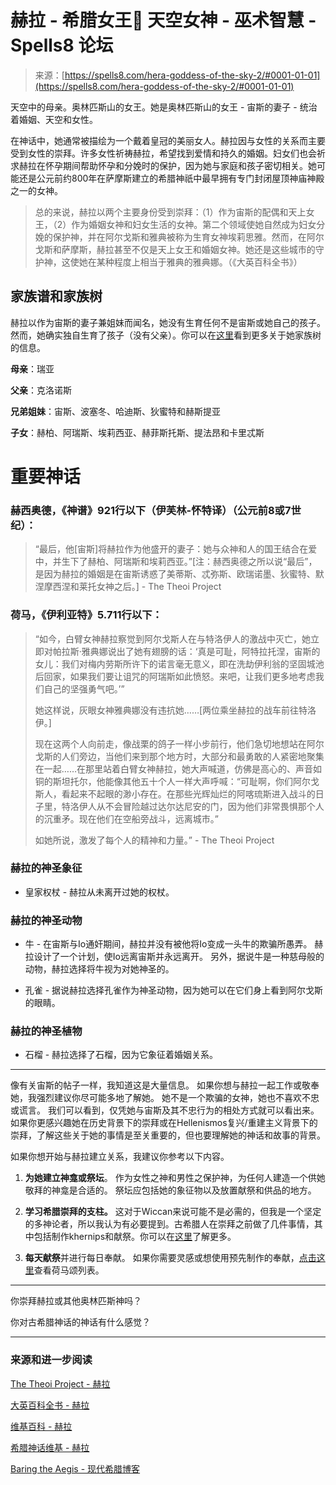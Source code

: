 <!--yml

类别：未分类

日期：2024-06-12 19:56:57

-->

# 赫拉 - 希腊女王👑 天空女神 - 巫术智慧 - Spells8 论坛

> 来源：[https://spells8.com/hera-goddess-of-the-sky-2/#0001-01-01](https://spells8.com/hera-goddess-of-the-sky-2/#0001-01-01)

天空中的母亲。奥林匹斯山的女王。她是奥林匹斯山的女王 - 宙斯的妻子 - 统治着婚姻、天空和女性。

在神话中，她通常被描绘为一个戴着皇冠的美丽女人。赫拉因与女性的关系而主要受到女性的崇拜。许多女性祈祷赫拉，希望找到爱情和持久的婚姻。妇女们也会祈求赫拉在怀孕期间帮助怀孕和分娩时的保护，因为她与家庭和孩子密切相关。她可能还是公元前约800年在萨摩斯建立的希腊神祇中最早拥有专门封闭屋顶神庙神殿之一的女神。

> 总的来说，赫拉以两个主要身份受到崇拜：（1）作为宙斯的配偶和天上女王，（2）作为婚姻女神和妇女生活的女神。第二个领域使她自然成为妇女分娩的保护神，并在阿尔戈斯和雅典被称为生育女神埃莉思雅。然而，在阿尔戈斯和萨摩斯，赫拉甚至不仅是天上女王和婚姻女神。她还是这些城市的守护神，这使她在某种程度上相当于雅典的雅典娜。（《大英百科全书》）

## 家族谱和家族树

赫拉以作为宙斯的妻子兼姐妹而闻名，她没有生育任何不是宙斯或她自己的孩子。然而，她确实独自生育了孩子（没有父亲）。你可以在[这里](https://www.greek-gods.info/greek-gods/hera/)看到更多关于她家族树的信息。

**母亲**：瑞亚

**父亲**：克洛诺斯

**兄弟姐妹**：宙斯、波塞冬、哈迪斯、狄蜜特和赫斯提亚

**子女**：赫柏、阿瑞斯、埃莉西亚、赫菲斯托斯、提法昂和卡里忒斯

# 重要神话

### 赫西奥德，《神谱》921行以下（伊芙林-怀特译）（公元前8或7世纪）：

> “最后，他[宙斯]将赫拉作为他盛开的妻子：她与众神和人的国王结合在爱中，并生下了赫柏、阿瑞斯和埃莉西亚。”[注：赫西奥德之所以说“最后”，是因为赫拉的婚姻是在宙斯诱惑了美蒂斯、忒弥斯、欧瑞诺墨、狄蜜特、默涅摩西涅和莱托女神之后。] - The Theoi Project

### 荷马，《伊利亚特》5.711行以下：

> “如今，白臂女神赫拉察觉到阿尔戈斯人在与特洛伊人的激战中灭亡，她立即对帕拉斯·雅典娜说出了她有翅膀的话：‘真是可耻，阿特拉托涅，宙斯的女儿：我们对梅内劳斯所许下的诺言毫无意义，即在洗劫伊利翁的坚固城池后回家，如果我们要让诅咒的阿瑞斯如此愤怒。来吧，让我们更多地考虑我们自己的坚强勇气吧。’”
> 
> 她这样说，灰眼女神雅典娜没有违抗她……[两位乘坐赫拉的战车前往特洛伊。]
> 
> 现在这两个人向前走，像战栗的鸽子一样小步前行，他们急切地想站在阿尔戈斯的人们旁边，当他们来到那个地方时，大部分和最勇敢的人紧密地聚集在一起……在那里站着白臂女神赫拉，她大声喊道，仿佛是高心的、声音如铜的斯坦托尔，他能像其他五十个人一样大声呼喊：“可耻啊，你们阿尔戈斯人，看起来不起眼的渺小存在。在那些光辉灿烂的阿喀琉斯进入战斗的日子里，特洛伊人从不会冒险越过达尔达尼安的门，因为他们非常畏惧那个人的沉重矛。现在他们在空船旁战斗，远离城市。”
> 
> 如她所说，激发了每个人的精神和力量。” - The Theoi Project

### 赫拉的神圣象征

+   皇家权杖 - 赫拉从未离开过她的权杖。

### 赫拉的神圣动物

+   牛 - 在宙斯与Io通奸期间，赫拉并没有被他将Io变成一头牛的欺骗所愚弄。 赫拉设计了一个计划，使Io远离宙斯并永远离开。 另外，据说牛是一种慈母般的动物，赫拉选择将牛视为对她神圣的。

+   孔雀 - 据说赫拉选择孔雀作为神圣动物，因为她可以在它们身上看到阿尔戈斯的眼睛。

### 赫拉的神圣植物

+   石榴 - 赫拉选择了石榴，因为它象征着婚姻关系。

* * *

像有关宙斯的帖子一样，我知道这是大量信息。 如果你想与赫拉一起工作或敬奉她，我强烈建议你尽可能多地了解她。 她不是一个欺骗的女神，她也不喜欢不忠或谎言。 我们可以看到，仅凭她与宙斯及其不忠行为的相处方式就可以看出来。 如果你更感兴趣她在历史背景下的崇拜或在Hellenismos复兴/重建主义背景下的崇拜，了解这些关于她的事情是至关重要的，但也要理解她的神话和故事的背景。

如果你想开始与赫拉建立关系，我建议你参考以下内容。

1.  **为她建立神龛或祭坛**。 作为女性之神和男性之保护神，为任何人建造一个供她敬拜的神龛是合适的。 祭坛应包括她的象征物以及放置献祭和供品的地方。

1.  **学习希腊崇拜的支柱。** 这对于Wiccan来说可能不是必需的，但我是一个坚定的多神论者，所以我认为有必要提到。古希腊人在崇拜之前做了几件事情，其中包括制作khernips和献祭。你可以在[这里](http://baringtheaegis.blogspot.com/)了解更多。

1.  **每天献祭**并进行每日奉献。 如果你需要灵感或想使用预先制作的奉献，[点击这里](https://www.theoi.com/Text/HomericHymns3.html#12)查看荷马颂列表。

* * *

你崇拜赫拉或其他奥林匹斯神吗？

你对古希腊神话的神话有什么感觉？

* * *

### 来源和进一步阅读

[The Theoi Project - 赫拉](https://www.theoi.com/Olympios/Hera.html)

[大英百科全书 - 赫拉](https://www.britannica.com/topic/Hera)

[维基百科 - 赫拉](https://en.wikipedia.org/wiki/Hera#Genealogy)

[希腊神话维基 - 赫拉](https://greekmythology.wikia.org/wiki/Hera)

[Baring the Aegis - 现代希腊博客](http://baringtheaegis.blogspot.com/)
